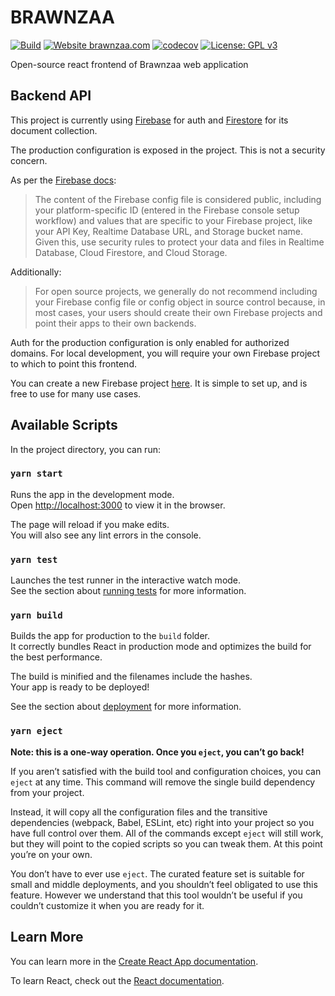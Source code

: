 # BRAWNZAA

[![Build](https://github.com/matjack9/brawnzaa-client/workflows/Build/badge.svg)](https://github.com/matjack9/brawnzaa-client/actions?query=workflow%3ABuild)
[![Website brawnzaa.com](https://img.shields.io/website-up-down-green-red/https/www.brawnzaa.com.svg)](https://www.brawnzaa.com)
[![codecov](https://codecov.io/gh/matjack9/brawnzaa-client/branch/master/graph/badge.svg)](https://codecov.io/gh/matjack9/brawnzaa-client)
[![License: GPL v3](https://img.shields.io/badge/License-GPLv3-blue.svg)](https://www.gnu.org/licenses/gpl-3.0)

Open-source react frontend of Brawnzaa web application

## Backend API

This project is currently using [Firebase](https://firebase.google.com/) for auth and [Firestore](https://firebase.google.com/docs/firestore) for its document collection.

The production configuration is exposed in the project. This is not a security concern.

As per the [Firebase docs](https://firebase.google.com/docs/projects/learn-more#config-files-objects):

> The content of the Firebase config file is considered public, including your platform-specific ID (entered in the Firebase console setup workflow) and values that are specific to your Firebase project, like your API Key, Realtime Database URL, and Storage bucket name. Given this, use security rules to protect your data and files in Realtime Database, Cloud Firestore, and Cloud Storage.

Additionally:

> For open source projects, we generally do not recommend including your Firebase config file or config object in source control because, in most cases, your users should create their own Firebase projects and point their apps to their own backends.

Auth for the production configuration is only enabled for authorized domains. For local development, you will require your own Firebase project to which to point this frontend.

You can create a new Firebase project [here](https://firebase.google.com/). It is simple to set up, and is free to use for many use cases.

## Available Scripts

In the project directory, you can run:

### `yarn start`

Runs the app in the development mode.<br />
Open [http://localhost:3000](http://localhost:3000) to view it in the browser.

The page will reload if you make edits.<br />
You will also see any lint errors in the console.

### `yarn test`

Launches the test runner in the interactive watch mode.<br />
See the section about [running tests](https://facebook.github.io/create-react-app/docs/running-tests) for more information.

### `yarn build`

Builds the app for production to the `build` folder.<br />
It correctly bundles React in production mode and optimizes the build for the best performance.

The build is minified and the filenames include the hashes.<br />
Your app is ready to be deployed!

See the section about [deployment](https://facebook.github.io/create-react-app/docs/deployment) for more information.

### `yarn eject`

**Note: this is a one-way operation. Once you `eject`, you can’t go back!**

If you aren’t satisfied with the build tool and configuration choices, you can `eject` at any time. This command will remove the single build dependency from your project.

Instead, it will copy all the configuration files and the transitive dependencies (webpack, Babel, ESLint, etc) right into your project so you have full control over them. All of the commands except `eject` will still work, but they will point to the copied scripts so you can tweak them. At this point you’re on your own.

You don’t have to ever use `eject`. The curated feature set is suitable for small and middle deployments, and you shouldn’t feel obligated to use this feature. However we understand that this tool wouldn’t be useful if you couldn’t customize it when you are ready for it.

## Learn More

You can learn more in the [Create React App documentation](https://facebook.github.io/create-react-app/docs/getting-started).

To learn React, check out the [React documentation](https://reactjs.org/).
